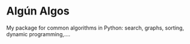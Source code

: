 # Algún Algos
My package for common algorithms in Python: search, graphs, sorting, dynamic programming,....
